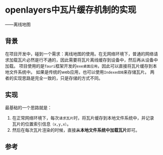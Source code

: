 # openlayers中瓦片缓存机制的实现
——离线地图

## 背景
在项目开发中，碰到一个需求：离线地图的使用。在无网络环境下，普通的网络请求加载瓦片必然是行不通的，因此需要将瓦片离线缓存到设备中，然后再从设备中加载。
项目使用的是`Tauri`框架开发的`exe桌面应用`，因此可以直接将瓦片缓存到本地文件系统中。
如果是传统的web应用，也可以使用`IndexedDB`来存储瓦片。
两者的实现思路是完全一致的，只是存储的方式不同。

## 实现

最基础的一个思路就是：
1. 在正常网络环境下，每次`请求瓦片`时，将瓦片缓存到本地文件系统中，并记录瓦片的位置索引信息`（x,y,x）`。
2. 然后在每次瓦片渲染的时候，直接**从本地文件系统中加载瓦片**即可。

## 参考